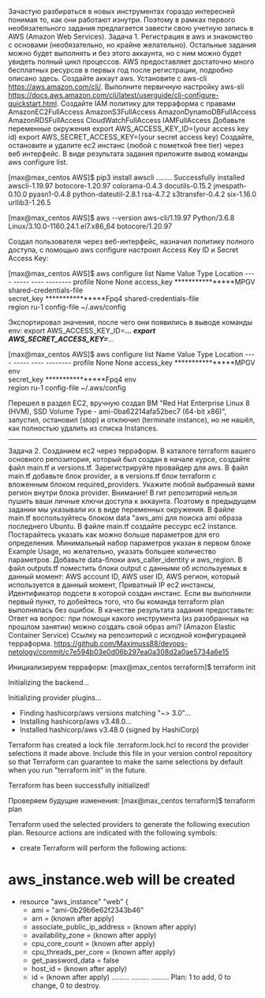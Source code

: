 Зачастую разбираться в новых инструментах гораздо интересней понимая то, как они работают изнутри. Поэтому в рамках первого необязательного задания предлагается завести свою учетную запись в AWS (Amazon Web Services).
Задача 1. Регистрация в aws и знакомство с основами (необязательно, но крайне желательно).
Остальные задания можно будет выполнять и без этого аккаунта, но с ним можно будет увидеть полный цикл процессов.
AWS предоставляет достаточно много бесплатных ресурсов в первых год после регистрации, подробно описано здесь.
    Создайте аккаут aws.
    Установите c aws-cli https://aws.amazon.com/cli/.
    Выполните первичную настройку aws-sli https://docs.aws.amazon.com/cli/latest/userguide/cli-configure-quickstart.html.
    Создайте IAM политику для терраформа c правами
        AmazonEC2FullAccess
        AmazonS3FullAccess
        AmazonDynamoDBFullAccess
        AmazonRDSFullAccess
        CloudWatchFullAccess
        IAMFullAccess
    Добавьте переменные окружения
    export AWS_ACCESS_KEY_ID=(your access key id)
    export AWS_SECRET_ACCESS_KEY=(your secret access key)
    Создайте, остановите и удалите ec2 инстанс (любой с пометкой free tier) через веб интерфейс.
В виде результата задания приложите вывод команды aws configure list.


[max@max_centos AWS]$ pip3 install awscli
........
Successfully installed awscli-1.19.97 botocore-1.20.97 colorama-0.4.3 docutils-0.15.2 jmespath-0.10.0 pyasn1-0.4.8 python-dateutil-2.8.1 rsa-4.7.2 s3transfer-0.4.2 six-1.16.0 urllib3-1.26.5

[max@max_centos AWS]$ aws --version
aws-cli/1.19.97 Python/3.6.8 Linux/3.10.0-1160.24.1.el7.x86_64 botocore/1.20.97

Создал пользователя через веб-интерфейс, назначил политику полного доступа, с помощью aws configure настроил Access Key ID и Secret Access Key:
    
[max@max_centos AWS]$ aws configure list
      Name                    Value             Type    Location
      ----                    -----             ----    --------
   profile                <not set>             None    None
access_key     ****************MPGV shared-credentials-file    
secret_key     ****************Fpq4 shared-credentials-file    
    region                     ru-1      config-file    ~/.aws/config
    
Экспортировал значения, после чего они появились в выводе команды env:
export AWS_ACCESS_KEY_ID=***...
export AWS_SECRET_ACCESS_KEY=***...

[max@max_centos AWS]$ aws configure list
      Name                    Value             Type    Location
      ----                    -----             ----    --------
   profile                <not set>             None    None
access_key     ****************MPGV              env    
secret_key     ****************Fpq4              env    
    region                     ru-1      config-file    ~/.aws/config
    
Перешел в раздел EC2, вручную создал ВМ "Red Hat Enterprise Linux 8 (HVM), SSD Volume Type - ami-0ba62214afa52bec7 (64-bit x86)", запустил, остановил (stop) и отключил (terminate instance), но не нашёл, как полностью удалить из списка Instances.

**********
Задача 2. Созданием ec2 через терраформ.
    В каталоге terraform вашего основного репозитория, который был создан в начале курсе, создайте файл main.tf и versions.tf.
    Зарегистрируйте провайдер для aws. В файл main.tf добавьте блок provider, а в versions.tf блок terraform с вложенным блоком required_providers. Укажите любой выбранный вами регион внутри блока provider.
    Внимание! В гит репозиторий нельзя пушить ваши личные ключи доступа к аккаунта. Поэтому в предыдущем задании мы указывали их в виде переменных окружения.
    В файле main.tf воспользуйтесь блоком data "aws_ami для поиска ami образа последнего Ubuntu.
    В файле main.tf создайте рессурс ec2 instance. Постарайтесь указать как можно больше параметров для его определения. Минимальный набор параметров указан в первом блоке Example Usage, но желательно, указать большее количество параметров.
    Добавьте data-блоки aws_caller_identity и aws_region.
    В файл outputs.tf поместить блоки output с данными об используемых в данный момент:
        AWS account ID,
        AWS user ID,
        AWS регион, который используется в данный момент,
        Приватный IP ec2 инстансы,
        Идентификатор подсети в которой создан инстанс.
    Если вы выполнили первый пункт, то добейтесь того, что бы команда terraform plan выполнялась без ошибок.
В качестве результата задания предоставьте:
    Ответ на вопрос: при помощи какого инструмента (из разобранных на прошлом занятии) можно создать свой образ ami? 
(Amazon Elastic Container Service)
    Ссылку на репозиторий с исходной конфигурацией терраформа.
https://github.com/Maximuss88/devops-netology/commit/c7e594b03e0d06b297ea0a308d2a0ae5734a6e15

    
  
Инициализируем терраформ:
[max@max_centos terraform]$ terraform init

Initializing the backend...

Initializing provider plugins...
- Finding hashicorp/aws versions matching "~> 3.0"...
- Installing hashicorp/aws v3.48.0...
- Installed hashicorp/aws v3.48.0 (signed by HashiCorp)

Terraform has created a lock file .terraform.lock.hcl to record the provider
selections it made above. Include this file in your version control repository
so that Terraform can guarantee to make the same selections by default when
you run "terraform init" in the future.

Terraform has been successfully initialized!


Проверяем будущие изменения:
[max@max_centos terraform]$ terraform plan

Terraform used the selected providers to generate the following execution plan. Resource actions are indicated with the following symbols:
  + create
Terraform will perform the following actions:

  # aws_instance.web will be created
  + resource "aws_instance" "web" {
      + ami                                  = "ami-0b29b6e62f2343b46"
      + arn                                  = (known after apply)
      + associate_public_ip_address          = (known after apply)
      + availability_zone                    = (known after apply)
      + cpu_core_count                       = (known after apply)
      + cpu_threads_per_core                 = (known after apply)
      + get_password_data                    = false
      + host_id                              = (known after apply)
      + id                                   = (known after apply)
      .........
      .........
      .........
Plan: 1 to add, 0 to change, 0 to destroy.